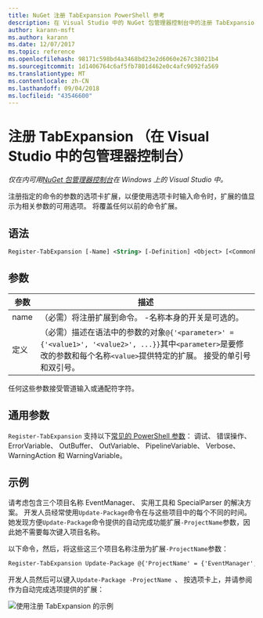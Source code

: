 ```yaml
---
title: NuGet 注册 TabExpansion PowerShell 参考
description: 在 Visual Studio 中的 NuGet 包管理器控制台中的注册 TabExpansion PowerShell 命令参考。
author: karann-msft
ms.author: karann
ms.date: 12/07/2017
ms.topic: reference
ms.openlocfilehash: 98171c598bd4a3468bd23e2d6060e267c38021b4
ms.sourcegitcommit: 1d1406764c6af5fb7801d462e0c4afc9092fa569
ms.translationtype: MT
ms.contentlocale: zh-CN
ms.lasthandoff: 09/04/2018
ms.locfileid: "43546600"
---
```

# <a name="register-tabexpansion-package-manager-console-in-visual-studio"></a>注册 TabExpansion （在 Visual Studio 中的包管理器控制台）

*仅在内可用[NuGet 包管理器控制台](package-manager-console.md)在 Windows 上的 Visual Studio 中。*

注册指定的命令的参数的选项卡扩展，以便使用选项卡时输入命令时，扩展的值显示为相关参数的可用选项。 将覆盖任何以前的命令扩展。

## <a name="syntax"></a>语法

```ps
Register-TabExpansion [-Name] <String> [-Definition] <Object> [<CommonParameters>]
```

## <a name="parameters"></a>参数

| 参数 | 描述 |
| --- | --- |
| name | （必需）将注册扩展到命令。 -名称本身的开关是可选的。 |
| 定义 | （必需）描述在语法中的参数的对象`@{'<parameter>' = {'<value1>', '<value2>', ...}}`其中`<parameter>`是要修改的参数和每个名称`<value>`提供特定的扩展。 接受的单引号和双引号。 |

任何这些参数接受管道输入或通配符字符。

## <a name="common-parameters"></a>通用参数

`Register-TabExpansion` 支持以下[常见的 PowerShell 参数](http://go.microsoft.com/fwlink/?LinkID=113216)： 调试、 错误操作、 ErrorVariable、 OutBuffer、 OutVariable、 PipelineVariable、 Verbose、 WarningAction 和 WarningVariable。

## <a name="examples"></a>示例

请考虑包含三个项目名称 EventManager、 实用工具和 SpecialParser 的解决方案。 开发人员经常使用`Update-Package`命令在与这些项目中的每个不同的时间。 她发现方便`Update-Package`命令提供的自动完成功能扩展`-ProjectName`参数，因此她不需要每次键入项目名称。 

以下命令，然后，将这些这三个项目名称注册为扩展`-ProjectName`参数：

```ps
Register-TabExpansion Update-Package @{'ProjectName' = {'EventManager', 'Utilities', 'SpecialParser'}}    
```

开发人员然后可以键入`Update-Package -ProjectName `、 按选项卡上，并请参阅作为自动完成选项提供的扩展：

![使用注册 TabExpansion 的示例](media/Register-TabExpansion-Example.png)

